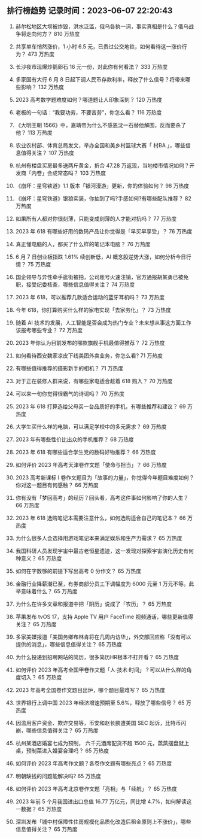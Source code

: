 
## 排行榜趋势 记录时间：2023-06-07 22:20:43
  
  1. 赫尔松地区大坝被炸毁，洪水泛滥，俄乌各执一词，事实真相是什么？俄乌战争将走向何方？ 810 万热度
    
  2. 共享单车悄然涨价，1 小时 6.5 元，已贵过公交地铁，如何看待这一涨价行为？ 473 万热度
    
  3. 长沙夜市现爆炒鹅卵石 16 元一份，对此你有何看法？ 333 万热度
    
  4. 多家国有大行 6 月 8 日起下调人民币存款利率，释放了什么信号？将带来哪些影响？ 132 万热度
    
  5. 2023 高考数学题难度如何？哪道题让人印象深刻？ 120 万热度
    
  6. 老板的一句话：“我要功劳，不要苦劳”，你怎么看？ 116 万热度
    
  7. 《大明王朝 1566》中，嘉靖帝为什么不感恩沈一石替他解围，反而要杀了他？ 113 万热度
    
  8. 农业农村部、体育总局发文，举办全国和美乡村篮球大赛「 村BA 」，哪些信息值得关注？ 107 万热度
    
  9. 杭州有楼盘买房最多送两斤黄金，折合 47.28 万返现，当地楼市情况如何？开发商「内卷」会成常态吗？ 103 万热度
    
  10. 《崩坏：星穹铁道》1.1 版本「银河漫游」更新，你的体验如何？ 98 万热度
    
  11. 《崩坏：星穹铁道》银狼实装，你抽到了吗?手感如何?有哪些配队推荐？ 82 万热度
    
  12. 如果所有人都对你很刻薄，只能变成刻薄的人才能对抗吗？ 77 万热度
    
  13. 2023 年 618 有哪些好用的数码产品让你觉得是「早买早享受」？ 76 万热度
    
  14. 真正懂电脑的人，都买了什么样的笔记本电脑？ 76 万热度
    
  15. 6 月 7 日创业板指跌 1.61% 续创新低，AI 概念股逆势大涨，如何分析今日行情？ 75 万热度
    
  16. 国企领导与异性牵手逛街被拍，公司账号火速注销，官方通报胡某勇已被免职，接受纪委核查，哪些信息值得关注？ 74 万热度
    
  17. 2023 年 618，可以推荐几款适合运动的蓝牙耳机吗？ 73 万热度
    
  18. 今年 618，你打算购买什么样的家电实现「去家务化」？ 73 万热度
    
  19. 随着 AI 技术的发展，人工智能是否会成为热门专业？未来想从事这方面工作该报考哪些专业？ 72 万热度
    
  20. 2023 年你认为目前发布的哪款旗舰手机最值得推荐？ 72 万热度
    
  21. 如何看待西安魏家凉皮下线美团外卖业务，你怎么看? 71 万热度
    
  22. 有哪些值得推荐的摄影新手的相机？ 71 万热度
    
  23. 对于正在装修人群来说，有哪些家电适合趁着 618 购入？ 70 万热度
    
  24. 可以来一句你觉得很霸气的诗词吗？ 70 万热度
    
  25. 2023 年 618 打算选给父母买一台品质好的手机，有哪些推荐和建议？ 69 万热度
    
  26. 大学生买什么样的电脑，可以满足学校中的多元需求？ 69 万热度
    
  27. 2023 年有哪些性价比出众的手机推荐？ 68 万热度
    
  28. 2023 年 618 有哪些适合学生党的数码好物推荐？ 66 万热度
    
  29. 如何评价 2023 年高考天津卷作文题「使命与担当」？ 66 万热度
    
  30. 2023 高考新课标 I 卷作文题目为「故事的力量」，你觉得今年题目难度如何？你对这一题目有何感触？ 66 万热度
    
  31. 你有没有「梦回高考」的经历？回头看，高考这件事如何影响了你的人生？ 66 万热度
    
  32. 2023 年 618 选购笔记本需要注意什么，如何选购适合自己的笔记本？ 66 万热度
    
  33. 为什么很多人会选择用游戏笔记本来满足娱乐和生产力需求？ 65 万热度
    
  34. 我国科研人员发现宇宙中最古老恒星遗迹，这一发现对探索宇宙演化历史有何种意义？ 65 万热度
    
  35. 如何在字数够的前提下写出高考 0 分作文？ 65 万热度
    
  36. 金融行业降薪潮已至，有券商部分员工下调幅度为 6000 元至 1 万元不等。此举意味着什么？ 65 万热度
    
  37. 为什么在许多文章和报道中把「阴历」说成了「农历」？ 65 万热度
    
  38. 苹果发布 tvOS 17，支持 Apple TV 用户 FaceTime 视频通话，哪些更新值得关注？ 65 万热度
    
  39. 多家美媒报道「美国务卿布林肯将在几周内访华」，外交部回应称「没有可以提供的消息」，哪些信息值得关注？ 65 万热度
    
  40. 为什么投递到招聘网站的简历，很多简历HR根本不打开看？ 65 万热度
    
  41. 如何评价 2023 年高考全国甲卷作文题「人·技术·时间」？可以从什么样的角度切入？ 65 万热度
    
  42. 2023 年高考全国卷作文题目出炉，哪个题目最难写？ 65 万热度
    
  43. 世界银行上调中国 2023 年经济增速预期至 5.6%，释放了哪些信号？ 65 万热度
    
  44. 因滥用客户资金、欺诈交易等，币安和赵长鹏遭美国 SEC 起诉，比特币闪崩，哪些信息值得关注？ 65 万热度
    
  45. 杭州某酒店婚宴七成为预制， 六千元酒席配货不超 1500 元，蒸蒸摆盘就上桌，预制菜进入婚宴合理吗？ 65 万热度
    
  46. 如何评价 2023 年高考作文题？各卷作文题有哪些亮点？ 65 万热度
    
  47. 明朝缺钱的问题能解决吗? 65 万热度
    
  48. 如何评价 2023 年高考北京卷作文题「亮相」与「续航」？ 65 万热度
    
  49. 2023 年前 5 个月我国进出口总值 16.77 万亿元，同比增 4.7%，如何解读这一数据？ 65 万热度
    
  50. 深圳发布「城中村保障性住房规模化品质化改造后租金原则上不涨价」，哪些信息值得关注？ 65 万热度
    